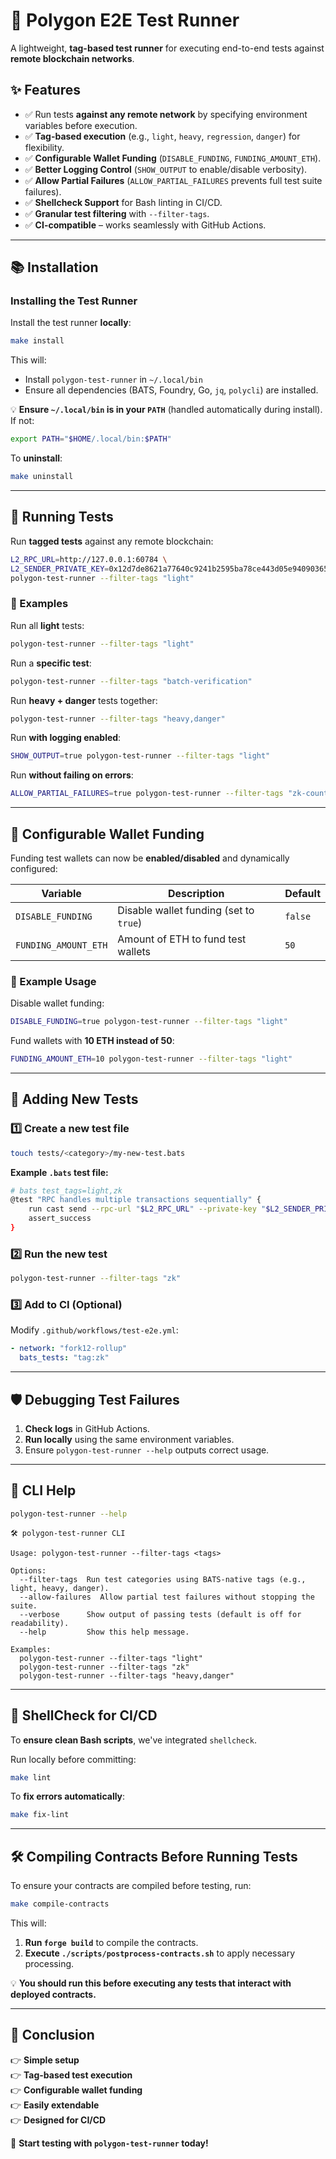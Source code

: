 # 🚀 Polygon E2E Test Runner

A lightweight, **tag-based test runner** for executing end-to-end tests against **remote blockchain networks**.

## ✨ Features

- ✅ Run tests **against any remote network** by specifying environment variables before execution.
- ✅ **Tag-based execution** (e.g., `light`, `heavy`, `regression`, `danger`) for flexibility.
- ✅ **Configurable Wallet Funding** (`DISABLE_FUNDING`, `FUNDING_AMOUNT_ETH`).
- ✅ **Better Logging Control** (`SHOW_OUTPUT` to enable/disable verbosity).
- ✅ **Allow Partial Failures** (`ALLOW_PARTIAL_FAILURES` prevents full test suite failures).
- ✅ **Shellcheck Support** for Bash linting in CI/CD.
- ✅ **Granular test filtering** with `--filter-tags`.
- ✅ **CI-compatible** – works seamlessly with GitHub Actions.

---

## 📚 Installation

### Installing the Test Runner

Install the test runner **locally**:

```sh
make install
```

This will:

- Install `polygon-test-runner` in `~/.local/bin`
- Ensure all dependencies (BATS, Foundry, Go, `jq`, `polycli`) are installed.

💡 **Ensure `~/.local/bin` is in your `PATH`** (handled automatically during install). If not:

```sh
export PATH="$HOME/.local/bin:$PATH"
```

To **uninstall**:

```sh
make uninstall
```

---

## 🚀 Running Tests

Run **tagged tests** against any remote blockchain:

```sh
L2_RPC_URL=http://127.0.0.1:60784 \
L2_SENDER_PRIVATE_KEY=0x12d7de8621a77640c9241b2595ba78ce443d05e94090365ab3bb5e19df82c625 \
polygon-test-runner --filter-tags "light"
```

### 🔹 Examples

Run all **light** tests:

```sh
polygon-test-runner --filter-tags "light"
```

Run a **specific test**:

```sh
polygon-test-runner --filter-tags "batch-verification"
```

Run **heavy + danger** tests together:

```sh
polygon-test-runner --filter-tags "heavy,danger"
```

Run **with logging enabled**:

```sh
SHOW_OUTPUT=true polygon-test-runner --filter-tags "light"
```

Run **without failing on errors**:

```sh
ALLOW_PARTIAL_FAILURES=true polygon-test-runner --filter-tags "zk-counters"
```

---

## 🔧 Configurable Wallet Funding

Funding test wallets can now be **enabled/disabled** and dynamically configured:

| **Variable**            | **Description**                            | **Default** |
|-------------------------|--------------------------------|------------|
| `DISABLE_FUNDING`       | Disable wallet funding (set to `true`)  | `false`    |
| `FUNDING_AMOUNT_ETH`    | Amount of ETH to fund test wallets     | `50`       |

### 🔹 Example Usage

Disable wallet funding:
```sh
DISABLE_FUNDING=true polygon-test-runner --filter-tags "light"
```

Fund wallets with **10 ETH instead of 50**:
```sh
FUNDING_AMOUNT_ETH=10 polygon-test-runner --filter-tags "light"
```

---

## 📝 Adding New Tests

### 1️⃣ Create a new test file

```sh
touch tests/<category>/my-new-test.bats
```

**Example `.bats` test file:**

```bash
# bats test_tags=light,zk
@test "RPC handles multiple transactions sequentially" {
    run cast send --rpc-url "$L2_RPC_URL" --private-key "$L2_SENDER_PRIVATE_KEY" --create 0x600160015B810190630000000456
    assert_success
}
```

### 2️⃣ Run the new test

```sh
polygon-test-runner --filter-tags "zk"
```

### 3️⃣ Add to CI (Optional)

Modify `.github/workflows/test-e2e.yml`:

```yaml
- network: "fork12-rollup"
  bats_tests: "tag:zk"
```

---

## 🛡️ Debugging Test Failures

1. **Check logs** in GitHub Actions.
2. **Run locally** using the same environment variables.
3. Ensure `polygon-test-runner --help` outputs correct usage.

---

## 📃 CLI Help

```sh
polygon-test-runner --help
```

```
🛠️ polygon-test-runner CLI

Usage: polygon-test-runner --filter-tags <tags>

Options:
  --filter-tags  Run test categories using BATS-native tags (e.g., light, heavy, danger).
  --allow-failures  Allow partial test failures without stopping the suite.
  --verbose      Show output of passing tests (default is off for readability).
  --help         Show this help message.

Examples:
  polygon-test-runner --filter-tags "light"
  polygon-test-runner --filter-tags "zk"
  polygon-test-runner --filter-tags "heavy,danger"
```

---

## 💪 ShellCheck for CI/CD

To **ensure clean Bash scripts**, we've integrated `shellcheck`.

Run locally before committing:

```sh
make lint
```

To **fix errors automatically**:

```sh
make fix-lint
```

---

## 🛠️ Compiling Contracts Before Running Tests

To ensure your contracts are compiled before testing, run:

```sh
make compile-contracts
```

This will:

1. **Run `forge build`** to compile the contracts.
2. **Execute `./scripts/postprocess-contracts.sh`** to apply necessary processing.

💡 **You should run this before executing any tests that interact with deployed contracts.**

---

## 🌟 Conclusion

👉 **Simple setup**  
👉 **Tag-based test execution**  
👉 **Configurable wallet funding**  
👉 **Easily extendable**  
👉 **Designed for CI/CD**  

🚀 **Start testing with `polygon-test-runner` today!**

